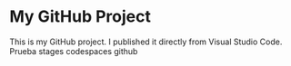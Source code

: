 # My GitHub Project

This is my GitHub project. I published it directly from Visual Studio Code.
Prueba stages codespaces github
